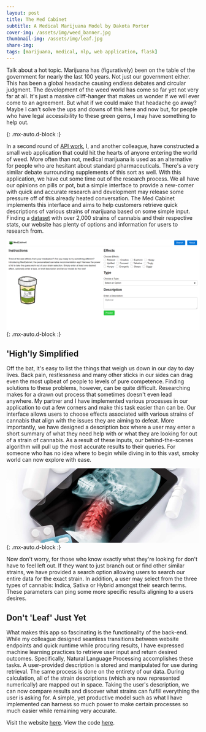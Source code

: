 ```yaml
---
layout: post
title: The Med Cabinet
subtitle: A Medical Marijuana Model by Dakota Porter
cover-img: /assets/img/weed_banner.jpg
thumbnail-img: /assets/img/leaf.jpg
share-img: 
tags: [marijuana, medical, nlp, web application, flask]
---
```


Talk about a hot topic. Marijuana has (figuratively) been on the table of the government for nearly the last 100 years. Not just our government either. This has been a global headache causing endless debates and circular judgment. The development of the weed world has come so far yet not very far at all. It's just a massive cliff-hanger that makes us wonder if we will ever come to an agreement. But what if we could make that headache go away? Maybe I can't solve the ups and downs of this here and now but, for people who have legal accessibility to these green gems, I may have something to help out.

![](){: .mx-auto.d-block :}

In a second round of [API work](https://dakotagporter.github.io/2021-01-13-a-restful-vacation/), I, and another colleague, have constructed a small web application that could hit the hearts of anyone entering the world of weed. More often than not, medical marijuana is used as an alternative for people who are hesitant about standard pharmaceuticals. There's a very similar debate surrounding supplements of this sort as well. With this application, we have cut some time out of the research process. We all have our opinions on pills or pot, but a simple interface to provide a new-comer with quick and accurate research and development may release some pressure off of this already heated conversation. The Med Cabinet implements this interface and aims to help customers retrieve quick descriptions of various strains of marijuana based on some simple input. Finding a [dataset](https://www.kaggle.com/kingburrito666/cannabis-strains) with over 2,000 strains of cannabis and their respective stats, our website has plenty of options and information for users to research from.

![The Med Cabinet](/assets/img/medcabinet.png){: .mx-auto.d-block :}

## 'High'ly Simplified

Off the bat, it's easy to list the things that weigh us down in our day to day lives. Back pain, restlessness and many other sticks in our sides can drag even the most upbeat of people to levels of pure competence. Finding solutions to these problems, however, can be quite difficult. Researching makes for a drawn out process that sometimes doesn't even lead anywhere. My partner and I have implemented various processes in our application to cut a few corners and make this task easier than can be. Our interface allows users to choose effects associated with various strains of cannabis that align with the issues they are aiming to defeat. More importantly, we have designed a description box where a user may enter a short summary of what they need help with or what they are looking for out of a strain of cannabis. As a result of these inputs, our behind-the-scenes algorithm will pull up the most accurate results to their queries. For someone who has no idea where to begin while diving in to this vast, smoky world can now explore with ease.

![X-Ray](/assets/img/xray.jpg){: .mx-auto.d-block :}

Now don't worry, for those who know exactly what they're looking for don't have to feel left out. If they want to just branch out or find other similar strains, we have provided a search option allowing users to search our entire data for the exact strain. In addition, a user may select from the three types of cannabis: Indica, Sativa or Hybrid amongst their search terms. These parameters can ping some more specific results aligning to a users desires. 

## Don't 'Leaf' Just Yet

What makes this app so fascinating is the functionality of the back-end. While my colleague designed seamless transitions between website endpoints and quick runtime while procuring results, I have expressed machine learning practices to retrieve user input and return desired outcomes. Specifically, Natural Language Processing accomplishes these tasks. A user-provided description is stored and manipulated for use during retrieval. The same process is done on the entirety of our data. During calculation, all of the strain descriptions (which are now represented numerically) are mapped out in space. Taking the user's description, we can now compare results and discover what strains can fulfill everything the user is asking for. A simple, yet productive model such as what I have implemented can harness so much power to make certain processes so much easier while remaining very accurate.



Visit the website [here](https://the-med-cabinet.herokuapp.com/).
View the code [here](https://github.com/lambda-med-cabinet/med-cabinet).

